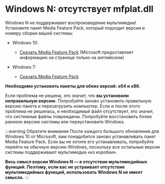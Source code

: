 # Windows N: отсутствует mfplat.dll

Windows N не поддерживает воспроизведение мультимедиа! Установите пакет Media Feature Pack, который подходит версии и номеру сборки вашей системы:

* Windows 10:
  * [Скачать Media Feature Pack](https://www.microsoft.com/en-us/software-download/mediafeaturepack) (Microsoft предоставляет информацию на странице только на английском)

* Windows 7:
  * [Скачать Media Feature Pack](https://www.microsoft.com/download/details.aspx?id=16546)

**Необходимо установить пакеты для обеих версий: x64 и x86.**

Если проблема не решена, это значит, что **вы установили неправильную версию**. Попробуйте заново установить правильную версию пакета и перезагрузить компьютер. Если и после этого проблема не решилась, и необходимый файл отсутствует, это значит, что системные файлы повреждены. Попробуйте восстановить более раннюю версию системы или переустановите Windows.

:::warning
Обратите внимание После каждого большого обновления для Windows 10 от Microsoft, вам понадобится заново устанавливать пакет Media Feature Pack. Если вы не хотите его устанавливать, попробуйте перейти на обычную версию Windows, поскольку все остальные версии системы поддерживают мультимедиа «из коробки».

**Весь смысл версии Windows N — в отсутствии мультимедийных функций. Поэтому, если вас не устраивает отсутствие мультимедийных функций, использовать Windows N не имеет смысла.**
:::